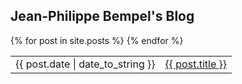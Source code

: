 ## Jean-Philippe Bempel's Blog

<table border="0">
  {% for post in site.posts %}
    <tr>
      <td>{{ post.date | date_to_string }}</td><td><a href="{{ post.url }}">{{ post.title }}</a></td>
    </tr>
  {% endfor %}
</table>
